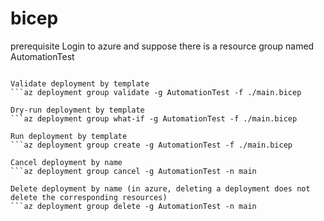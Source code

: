 # bicep

prerequisite
Login to azure and suppose there is a resource group named AutomationTest
```az login

Validate deployment by template
```az deployment group validate -g AutomationTest -f ./main.bicep

Dry-run deployment by template
```az deployment group what-if -g AutomationTest -f ./main.bicep

Run deployment by template
```az deployment group create -g AutomationTest -f ./main.bicep

Cancel deployment by name
```az deployment group cancel -g AutomationTest -n main

Delete deployment by name (in azure, deleting a deployment does not delete the corresponding resources)
```az deployment group delete -g AutomationTest -n main

